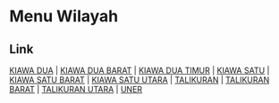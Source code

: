 # Menu Wilayah

## Link

[KIAWA DUA](https://github.com/gigit-pemilu/pemilu-2024-71-sulawesi-utara/tree/main/pileg-dpr/hitung-suara/sub/71-sulawesi-utara/sub/02-minahasa/sub/21-kawangkoan-utara/sub/2008-kiawa-dua)
 | 
[KIAWA DUA BARAT](https://github.com/gigit-pemilu/pemilu-2024-71-sulawesi-utara/tree/main/pileg-dpr/hitung-suara/sub/71-sulawesi-utara/sub/02-minahasa/sub/21-kawangkoan-utara/sub/2010-kiawa-dua-barat)
 | 
[KIAWA DUA TIMUR](https://github.com/gigit-pemilu/pemilu-2024-71-sulawesi-utara/tree/main/pileg-dpr/hitung-suara/sub/71-sulawesi-utara/sub/02-minahasa/sub/21-kawangkoan-utara/sub/2009-kiawa-dua-timur)
 | 
[KIAWA SATU](https://github.com/gigit-pemilu/pemilu-2024-71-sulawesi-utara/tree/main/pileg-dpr/hitung-suara/sub/71-sulawesi-utara/sub/02-minahasa/sub/21-kawangkoan-utara/sub/2005-kiawa-satu)
 | 
[KIAWA SATU BARAT](https://github.com/gigit-pemilu/pemilu-2024-71-sulawesi-utara/tree/main/pileg-dpr/hitung-suara/sub/71-sulawesi-utara/sub/02-minahasa/sub/21-kawangkoan-utara/sub/2007-kiawa-satu-barat)
 | 
[KIAWA SATU UTARA](https://github.com/gigit-pemilu/pemilu-2024-71-sulawesi-utara/tree/main/pileg-dpr/hitung-suara/sub/71-sulawesi-utara/sub/02-minahasa/sub/21-kawangkoan-utara/sub/2006-kiawa-satu-utara)
 | 
[TALIKURAN](https://github.com/gigit-pemilu/pemilu-2024-71-sulawesi-utara/tree/main/pileg-dpr/hitung-suara/sub/71-sulawesi-utara/sub/02-minahasa/sub/21-kawangkoan-utara/sub/1001-talikuran)
 | 
[TALIKURAN BARAT](https://github.com/gigit-pemilu/pemilu-2024-71-sulawesi-utara/tree/main/pileg-dpr/hitung-suara/sub/71-sulawesi-utara/sub/02-minahasa/sub/21-kawangkoan-utara/sub/1003-talikuran-barat)
 | 
[TALIKURAN UTARA](https://github.com/gigit-pemilu/pemilu-2024-71-sulawesi-utara/tree/main/pileg-dpr/hitung-suara/sub/71-sulawesi-utara/sub/02-minahasa/sub/21-kawangkoan-utara/sub/1002-talikuran-utara)
 | 
[UNER](https://github.com/gigit-pemilu/pemilu-2024-71-sulawesi-utara/tree/main/pileg-dpr/hitung-suara/sub/71-sulawesi-utara/sub/02-minahasa/sub/21-kawangkoan-utara/sub/1004-uner)

